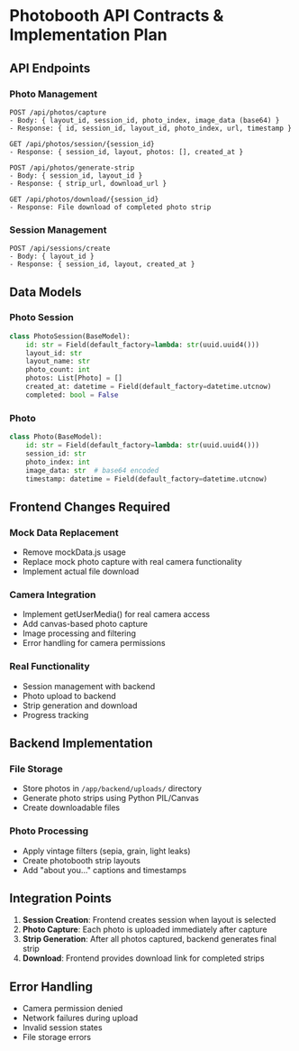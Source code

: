 # Photobooth API Contracts & Implementation Plan

## API Endpoints

### Photo Management
```
POST /api/photos/capture
- Body: { layout_id, session_id, photo_index, image_data (base64) }
- Response: { id, session_id, layout_id, photo_index, url, timestamp }

GET /api/photos/session/{session_id}
- Response: { session_id, layout, photos: [], created_at }

POST /api/photos/generate-strip
- Body: { session_id, layout_id }
- Response: { strip_url, download_url }

GET /api/photos/download/{session_id}
- Response: File download of completed photo strip
```

### Session Management
```
POST /api/sessions/create
- Body: { layout_id }
- Response: { session_id, layout, created_at }
```

## Data Models

### Photo Session
```python
class PhotoSession(BaseModel):
    id: str = Field(default_factory=lambda: str(uuid.uuid4()))
    layout_id: str
    layout_name: str
    photo_count: int
    photos: List[Photo] = []
    created_at: datetime = Field(default_factory=datetime.utcnow)
    completed: bool = False
```

### Photo
```python
class Photo(BaseModel):
    id: str = Field(default_factory=lambda: str(uuid.uuid4()))
    session_id: str
    photo_index: int
    image_data: str  # base64 encoded
    timestamp: datetime = Field(default_factory=datetime.utcnow)
```

## Frontend Changes Required

### Mock Data Replacement
- Remove mockData.js usage
- Replace mock photo capture with real camera functionality
- Implement actual file download

### Camera Integration
- Implement getUserMedia() for real camera access
- Add canvas-based photo capture
- Image processing and filtering
- Error handling for camera permissions

### Real Functionality
- Session management with backend
- Photo upload to backend
- Strip generation and download
- Progress tracking

## Backend Implementation

### File Storage
- Store photos in `/app/backend/uploads/` directory
- Generate photo strips using Python PIL/Canvas
- Create downloadable files

### Photo Processing
- Apply vintage filters (sepia, grain, light leaks)
- Create photobooth strip layouts
- Add "about you..." captions and timestamps

## Integration Points

1. **Session Creation**: Frontend creates session when layout is selected
2. **Photo Capture**: Each photo is uploaded immediately after capture
3. **Strip Generation**: After all photos captured, backend generates final strip
4. **Download**: Frontend provides download link for completed strips

## Error Handling
- Camera permission denied
- Network failures during upload
- Invalid session states
- File storage errors
